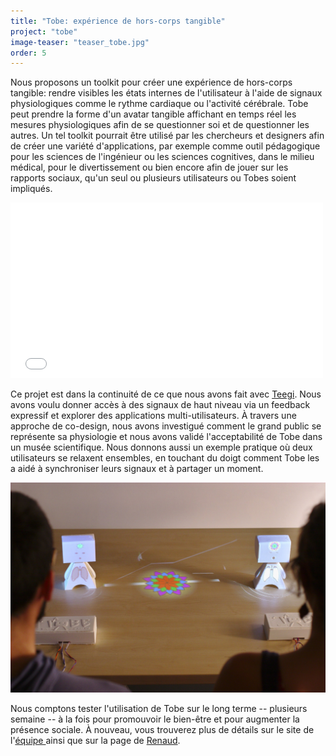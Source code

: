 ```yaml
---
title: "Tobe: expérience de hors-corps tangible"
project: "tobe"
image-teaser: "teaser_tobe.jpg"
order: 5
---
```


Nous proposons un toolkit pour créer une expérience de hors-corps tangible: rendre visibles les états internes de l'utilisateur à l'aide de signaux physiologiques comme le rythme cardiaque ou l'activité cérébrale. Tobe peut prendre la forme d'un avatar tangible affichant en temps réel les mesures physiologiques afin de se questionner soi et de questionner les autres. Un tel toolkit pourrait être utilisé par les chercheurs et designers afin de créer une variété d'applications, par exemple comme outil pédagogique pour les sciences de l'ingénieur ou les sciences cognitives, dans le milieu médical, pour le divertissement ou bien encore afin de jouer sur les rapports sociaux, qu'un seul ou plusieurs utilisateurs ou Tobes soient impliqués.

<iframe src="//player.vimeo.com/video/142287968" width="500" height="281" frameborder="0" webkitallowfullscreen mozallowfullscreen allowfullscreen ></iframe>

Ce projet est dans la continuité de ce que nous avons fait avec [Teegi](fr/projets/teegi/). Nous avons voulu donner accès à des signaux de haut niveau via un feedback expressif et explorer des applications multi-utilisateurs. À travers une approche de co-design, nous avons investigué comment le grand public se représente sa physiologie et nous avons validé l'acceptabilité de Tobe dans un musée scientifique. Nous donnons aussi un exemple pratique où deux utilisateurs se relaxent ensembles, en touchant du doigt comment Tobe les a aidé à synchroniser leurs signaux et à partager un moment.

![Tobe pour une relaxation à plusieurs](/images/tobe/tobe_coherence.jpg)

Nous comptons tester l'utilisation de Tobe sur le long terme -- plusieurs semaine -- à la fois pour promouvoir le bien-être et pour augmenter la présence sociale. À nouveau, vous trouverez plus de détails sur le site de l'[équipe ](https://team.inria.fr/potioc/fr/scientific-subjects/tobe-tangible-out-of-body-experience/) ainsi que sur la page de [Renaud](http://renaudgervais.github.io/tobe/).
